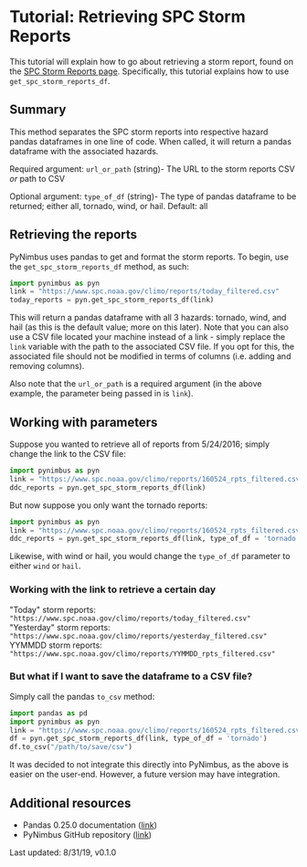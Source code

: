 # Tutorial: Retrieving SPC Storm Reports

This tutorial will explain how to go about retrieving a storm report, found on the [SPC Storm Reports page](https://www.spc.noaa.gov/climo/reports/today.html).  Specifically, this tutorial explains how to use `get_spc_storm_reports_df`. 

## Summary

This method separates the SPC storm reports into respective hazard pandas dataframes in one line of code. When called, it will return a pandas dataframe with the associated hazards.

Required argument: `url_or_path` (string)- The URL to the storm reports CSV *or* path to CSV

Optional argument: `type_of_df` (string)- The type of pandas dataframe to be returned; either all, tornado, wind, or hail. Default: all

## Retrieving the reports

PyNimbus uses pandas to get and format the storm reports. To begin, use the `get_spc_storm_reports_df` method, as such:

```python
import pynimbus as pyn
link = "https://www.spc.noaa.gov/climo/reports/today_filtered.csv"
today_reports = pyn.get_spc_storm_reports_df(link)
```

This will return a pandas dataframe with all 3 hazards: tornado, wind, and hail (as this is the default value; more on this later). Note that you can also use a CSV file located your machine instead of a link - simply replace the `link` variable with the path to the associated CSV file. If you opt for this, the associated file should not be modified in terms of columns (i.e. adding and removing columns).  

Also note that the `url_or_path` is a required argument (in the above example, the parameter being passed in is `link`).  

## Working with parameters

Suppose you wanted to retrieve all of reports from 5/24/2016; simply change the link to the CSV file:

```python
import pynimbus as pyn
link = "https://www.spc.noaa.gov/climo/reports/160524_rpts_filtered.csv"
ddc_reports = pyn.get_spc_storm_reports_df(link)
```

But now suppose you only want the tornado reports:  

```python
import pynimbus as pyn
link = "https://www.spc.noaa.gov/climo/reports/160524_rpts_filtered.csv"
ddc_reports = pyn.get_spc_storm_reports_df(link, type_of_df = 'tornado')
```

Likewise, with wind or hail, you would change the `type_of_df` parameter to either `wind` or `hail`.

### Working with the link to retrieve a certain day

"Today" storm reports: `"https://www.spc.noaa.gov/climo/reports/today_filtered.csv"`  
"Yesterday" storm reports:  `"https://www.spc.noaa.gov/climo/reports/yesterday_filtered.csv"`  
YYMMDD storm reports: `"https://www.spc.noaa.gov/climo/reports/YYMMDD_rpts_filtered.csv"`  

### But what if I want to save the dataframe to a CSV file?

Simply call the pandas `to_csv` method:  

```python
import pandas as pd
import pynimbus as pyn
link = "https://www.spc.noaa.gov/climo/reports/160524_rpts_filtered.csv"
df = pyn.get_spc_storm_reports_df(link, type_of_df = 'tornado')
df.to_csv("/path/to/save/csv")
```

It was decided to not integrate this directly into PyNimbus, as the above is easier on the user-end. However, a future version may have integration.  

## Additional resources

- Pandas 0.25.0 documentation ([link](https://pandas.pydata.org/pandas-docs/stable/))
- PyNimbus GitHub repository ([link](https://github.com/WxBDM/PyNimbus))

Last updated: 8/31/19, v0.1.0
